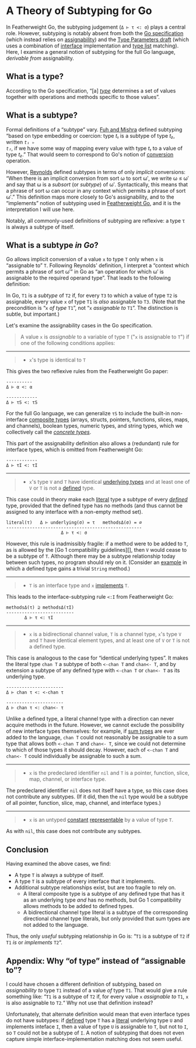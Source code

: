 # A Theory of Subtyping for Go

In Featherweight Go, the subtyping judgement (`Δ ⊢ τ <: σ`) plays a central
role. However, subtyping is notably absent from both the [Go specification][]
(which instead relies on [assignability][]) and the [Type Parameters draft][]
(which uses a combination of [interface][] implementation and [type list][]
matching). Here, I examine a general notion of subtyping for the full Go
language, _derivable from_ assignability.

## What is a type?

According to the Go specification, “[a] _[type][]_ determines a set of values
together with operations and methods specific to those values”.

## What is a subtype?

Formal definitions of a “subtype” vary. [Fuh and Mishra] defined subtyping
“based on type embedding or coercion: type _t₁_ is a subtype of type _t₂_,
written <code>_t₁_ ▹ _t₂_</code>, if we have some way of mapping every value
with type _t₁_ to a value of type _t₂_.” That would seem to correspond to Go's
notion of [conversion][] operation.

However, [Reynolds][] defined subtypes in terms of only _implicit_ conversions:
“When there is an implicit conversion from sort ω to sort ω′, we write ω ≤ ω′
and say that ω is a _subsort_ (or _subtype_) of ω′. Syntactically, this means
that a phrase of sort ω can occur in any context which permits a phrase of sort
ω′.” This definition maps more closely to Go's assignability, and to the
“implements” notion of subtyping used in [Featherweight Go][], and it is the
interpretation I will use here.

Notably, all commonly-used definitions of subtyping are reflexive: a type τ is
always a subtype of itself.

## What is a subtype _in Go_?

Go allows implicit conversion of a value `x` to type `T` only when `x` is
“assignable to” `T`. Following Reynolds' definition, I interpret a “context
which permits a phrase of sort ω′” in Go as “an operation for which ω′ is
assignable to the required operand type”. That leads to the following
definition:

In Go, `T1` is a _subtype_ of `T2` if, for every `T3` to which a value of type
`T2` is assignable, every value `x` of type `T1` is _also_ assignable to `T3`.
(Note that the precondition is “`x` _of type_ `T1`”, not “`x` _assignable to_
`T1`”. The distinction is subtle, but important.)

Let's examine the assignability cases in the Go specification.

> A value `x` is _assignable_ to a variable of type `T` ("`x` is assignable to
> `T`") if one of the following conditions applies:

--------------------------------------------------------------------------------

> *   `x`'s type is identical to `T`

This gives the two reflexive rules from the Featherweight Go paper:

```
----------
Δ ⊢ α <: α
```

```
------------
Δ ⊢ τS <: τS
```

For the full Go language, we can generalize `τS` to include the built-in
non-interface [composite types][] (arrays, structs, pointers, functions, slices,
maps, and channels), boolean types, numeric types, and string types, which we
collectively call the _[concrete types][]_.

This part of the assignability definition also allows a (redundant) rule for
interface types, which is omitted from Featherweight Go:

```
------------
Δ ⊢ τI <: τI
```

--------------------------------------------------------------------------------

> *   `x`'s type `V` and `T` have identical [underlying types][] and at least
>     one of `V` or `T` is not a [defined][] type.

This case could in theory make each [literal][] type a subtype of every
_[defined][]_ type, provided that the defined type has no methods (and thus
cannot be assigned to any interface with a non-empty method set).

```
literal(τ)   Δ ⊢ underlying(σ) = τ   methodsΔ(σ) = ∅
----------------------------------------------------
                     Δ ⊢ τ <: σ
```

However, this rule is inadmissibly fragile: if a method were to be added to `T`,
as is allowed by the [Go 1 compatibility guidelines][], then `V` would cease to
be a subtype of `T`. Although there may be a subtype relationship today between
such types, no program should rely on it. (Consider an
[example](https://play.golang.org/p/2kU0IA-0zmn) in which a defined type gains a
trivial `String` method.)

--------------------------------------------------------------------------------

> *   `T` is an interface type and `x` [implements][] `T`.

This leads to the interface-subtyping rule `<:I` from Featherweight Go:

```
methodsΔ(τ) ⊇ methodsΔ(τI)
--------------------------
       Δ ⊢ τ <: τI
```

--------------------------------------------------------------------------------

> *   `x` is a bidirectional channel value, `T` is a channel type, `x`'s type
>     `V` and `T` have identical element types, and at least one of `V` or `T`
>     is not a defined type.

This case is analogous to the case for “identical underlying types”. It makes
the literal type `chan T` a subtype of both `<-chan T` and `chan<- T`, and by
extension a subtype of any defined type with `<-chan T` or `chan<- T` as its
underlying type.

```
----------------------
Δ ⊢ chan τ <: <-chan τ
```

```
----------------------
Δ ⊢ chan τ <: chan<- τ
```

Unlike a defined type, a literal channel type with a direction can never acquire
methods in the future. However, we cannot exclude the possibility of new
interface types themselves: for example, if [sum types][] are ever added to the
language, `chan T` could not reasonably be assignable to a sum type that allows
both `<-chan T` and `chan<- T`, since we could not determine to which of those
types it should decay. However, each of `<-chan T` and `chan<- T` could
individually be assignable to such a sum.

--------------------------------------------------------------------------------

> *   `x` is the predeclared identifier `nil` and `T` is a pointer, function,
>     slice, map, channel, or interface type.

The predeclared identifier `nil` does not itself have a type, so this case does
not contribute any subtypes. (If it did, then the `nil` type would be a subtype
of all pointer, function, slice, map, channel, and interface types.)

--------------------------------------------------------------------------------

> *   `x` is an untyped [constant][] [representable][] by a value of type `T`.

As with `nil`, this case does not contribute any subtypes.

## Conclusion

Having examined the above cases, we find:

*   A type `T` is always a subtype of itself.
*   A type `T` is a subtype of every interface that it implements.
*   Additional subtype relationships exist, but are too fragile to rely on.
    *   A literal composite type is a subtype of any defined type that has it as
        an underlying type _and_ has no methods, but Go 1 compatibility allows
        methods to be added to defined types.
    *   A bidirectional channel type literal is a subtype of the corresponding
        directional channel type literals, but only provided that sum types are
        not added to the language.

Thus, the only _useful_ subtyping relationship in Go is: “`T1` is a subtype of
`T2` if `T1` _is_ or _implements_ `T2`“.

## Appendix: Why “of type” instead of “assignable to”?

I could have chosen a different definition of subtyping, based on _assignability
to_ type `T1` instead of a value _of_ type `T1`. That would give a rule
something like: “`T1` is a subtype of `T2` if, for every value `x` _assignable
to_ `T1`, `x` is also assignable to `T2`.“ Why not use that definition instead?

Unfortunately, that alternate definition would mean that even interface types do
not have subtypes: if [defined][] type `T` has a [literal][] underlying type `U`
and implements inteface `I`, then a value of type `U` is assignable to `T`, but
not to `I`, so `T` could not be a subtype of `I`. A notion of subtyping that
does not even capture simple interface-implementation matching does not seem
useful.

<!-- Go citations -->

[Go specification]: https://golang.org/ref/spec
[type]: https://golang.org/ref/spec#Types
[underlying types]: https://golang.org/ref/spec#Types
[composite types]: https://golang.org/ref/spec#Types
[literal]: https://golang.org/ref/spec#Types
[concrete types]: https://golang.org/ref/spec#Variables
[type switch]: https://golang.org/ref/spec#Type_switches
[defined]: https://golang.org/ref/spec#Type_definitions
[assignability]: https://golang.org/ref/spec#Assignability
[conversion]: https://golang.org/ref/spec#Conversions
[interface]: https://golang.org/ref/spec#Interface_types
[implements]: https://golang.org/ref/spec#Interface_types
[constants]: https://golang.org/ref/spec#Constants
[constant]: https://golang.org/ref/spec#Constants
[representable]: https://golang.org/ref/spec#Representability
[Type Parameters draft]: https://golang.org/design/go2draft-type-parameters
[type list]: https://golang.org/design/go2draft-type-parameters#type-lists-in-constraints
[sum types]: https://golang.org/issue/19412

<!-- Academic citations -->

[Fuh and Mishra]: https://link.springer.com/content/pdf/10.1007/3-540-19027-9_7.pdf "Type Inference with Subtypes, 1988"
[Reynolds]: https://link.springer.com/content/pdf/10.1007%2F3-540-10250-7_24.pdf "Using Category Theory to Design Implicit Conversions and Generic Operators, 1980"
[Featherweight Go]: https://arxiv.org/abs/2005.11710 "Featherweight Go, 2020"
